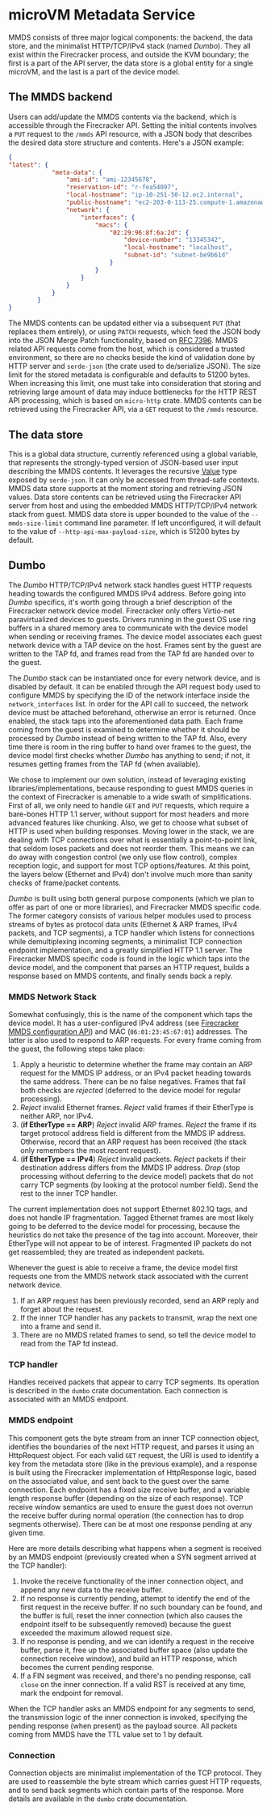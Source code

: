 # microVM Metadata Service

MMDS consists of three major logical components: the backend, the data store,
and the minimalist HTTP/TCP/IPv4 stack (named *Dumbo*). They all exist within
the Firecracker process, and outside the KVM boundary; the first is a part of
the API server, the data store is a global entity for a single microVM, and the
last is a part of the device model.

## The MMDS backend

Users can add/update the MMDS contents via the backend, which is accessible
through the Firecracker API. Setting the initial contents involves a `PUT`
request to the `/mmds` API resource, with a JSON body that describes the
desired data store structure and contents. Here's a JSON example:

```json
{
"latest": {
            "meta-data": {
                "ami-id": "ami-12345678",
                "reservation-id": "r-fea54097",
                "local-hostname": "ip-10-251-50-12.ec2.internal",
                "public-hostname": "ec2-203-0-113-25.compute-1.amazonaws.com",
                "network": {
                    "interfaces": {
                        "macs": {
                            "02:29:96:8f:6a:2d": {
                                "device-number": "13345342",
                                "local-hostname": "localhost",
                                "subnet-id": "subnet-be9b61d"
                            }
                        }
                    }
                }
            }
        }
}
```

The MMDS contents can be updated either via a subsequent `PUT` (that replaces them
entirely), or using `PATCH` requests, which feed the JSON body into the JSON Merge
Patch functionality, based on [RFC 7396](https://tools.ietf.org/html/rfc7396). MMDS
related API requests come from the host, which is considered a trusted environment,
so there are no checks beside the kind of validation done by HTTP server and
`serde-json` (the crate used to de/serialize JSON). The size limit for the stored
metadata is configurable and defaults to 51200 bytes. When increasing this limit,
one must take into consideration that storing and retrieving large amount of data
may induce bottlenecks for the HTTP REST API processing, which is based on
`micro-http` crate. MMDS contents can be retrieved using the Firecracker API, via
a `GET` request to the `/mmds` resource.

## The data store

This is a global data structure, currently referenced using a global variable,
that represents the strongly-typed version of JSON-based user input describing
the MMDS contents. It leverages the recursive
[Value](https://docs.serde.rs/serde_json/value/enum.Value.html) type exposed by
`serde-json`. It can only be accessed from thread-safe contexts. MMDS data
store supports at the moment storing and retrieving JSON values. Data store
contents can be retrieved using the Firecracker API server from host and using
the embedded MMDS HTTP/TCP/IPv4 network stack from guest.
MMDS data store is upper bounded to the value of the `--mmds-size-limit`
command line parameter.
If left unconfigured, it will default to the value of
`--http-api-max-payload-size`, which is 51200 bytes by default.

## Dumbo

The *Dumbo* HTTP/TCP/IPv4 network stack handles guest HTTP requests heading
towards the configured MMDS IPv4 address. Before going into *Dumbo* specifics,
it's worth going through a brief description of the Firecracker network device
model. Firecracker only offers Virtio-net paravirtualized devices to guests.
Drivers running in the guest OS use ring buffers in a shared memory area to
communicate with the device model when sending or receiving frames. The device
model associates each guest network device with a TAP device on the host.
Frames sent by the guest are written to the TAP fd, and frames read from the
TAP fd are handed over to the guest.

The *Dumbo* stack can be instantiated once for every network device, and is
disabled by default. It can be enabled through the API request body used to
configure MMDS by specifying the ID of the network interface inside the
`network_interfaces` list. In order for the API call to succeed, the network
device must be attached beforehand, otherwise an error is returned. Once
enabled, the stack taps into the aforementioned data path. Each frame coming
from the guest is examined to determine whether it should be processed by
*Dumbo* instead of being written to the TAP fd. Also, every time there is room
in the ring buffer to hand over frames to the guest, the device model first
checks whether *Dumbo* has anything to send; if not, it resumes getting frames
from the TAP fd (when available).

We chose to implement our own solution, instead of leveraging existing
libraries/implementations, because responding to guest MMDS queries in the
context of Firecracker is amenable to a wide swath of simplifications.
First of all, we only need to handle `GET` and `PUT` requests, which require
a bare-bones HTTP 1.1 server, without support for most headers and more advanced
features like chunking. Also, we get to choose what subset of HTTP is used when
building responses. Moving lower in the stack, we are dealing with TCP connections
over what is essentially a point-to-point link, that seldom loses packets and does
not reorder them. This means we can do away with congestion control (we only use
flow control), complex reception logic, and support for most TCP options/features.
At this point, the layers below (Ethernet and IPv4) don't involve much more than
sanity checks of frame/packet contents.

*Dumbo* is built using both general purpose components (which we plan to offer
as part of one or more libraries), and Firecracker MMDS specific code. The
former category consists of various helper modules used to process streams of
bytes as protocol data units (Ethernet & ARP frames, IPv4 packets, and TCP
segments), a TCP handler which listens for connections while demultiplexing
incoming segments, a minimalist TCP connection endpoint implementation, and a
greatly simplified HTTP 1.1 server. The Firecracker MMDS specific code is found
in the logic which taps into the device model, and the component that parses an
HTTP request, builds a response based on MMDS contents, and finally sends back
a reply.

### MMDS Network Stack

Somewhat confusingly, this is the name of the component which taps the device
model. It has a user-configured IPv4 address (see
[Firecracker MMDS configuration API](../../src/firecracker/swagger/firecracker.yaml))
and MAC (`06:01:23:45:67:01`) addresses. The latter is also used to respond to
ARP requests.
For every frame coming from the guest, the following steps take place:

1. Apply a heuristic to determine whether the frame may contain an ARP request
   for the MMDS IP address, or an IPv4 packet heading towards the same address.
   There can be no false negatives. Frames that fail both checks are *rejected*
   (deferred to the device model for regular processing).
1. *Reject* invalid Ethernet frames. *Reject* valid frames if their EtherType
   is neither ARP, nor IPv4.
1. (**if EtherType == ARP**) *Reject* invalid ARP frames. *Reject* the frame if
   its target protocol address field is different from the MMDS IP address.
   Otherwise, record that an ARP request has been received (the stack only
   remembers the most recent request).
1. (**if EtherType == IPv4**) *Reject* invalid packets. *Reject* packets if
   their destination address differs from the MMDS IP address. *Drop* (stop
   processing without deferring to the device model) packets that do not carry
   TCP segments (by looking at the protocol number field). Send the rest to the
   inner TCP handler.

The current implementation does not support Ethernet 802.1Q tags, and does not
handle IP fragmentation. Tagged Ethernet frames are most likely going to be
deferred to the device model for processing, because the heuristics do not take
the presence of the tag into account. Moreover, their EtherType will not appear
to be of interest. Fragmented IP packets do not get reassembled; they are
treated as independent packets.

Whenever the guest is able to receive a frame, the device model first requests
one from the MMDS network stack associated with the current network device.

1. If an ARP request has been previously recorded, send an ARP reply and forget
   about the request.
1. If the inner TCP handler has any packets to transmit, wrap the next one into
   a frame and send it.
1. There are no MMDS related frames to send, so tell the device model to read
   from the TAP fd instead.

### TCP handler

Handles received packets that appear to carry TCP segments. Its operation is
described in the `dumbo` crate documentation. Each connection is associated
with an MMDS endpoint.

### MMDS endpoint

This component gets the byte stream from an inner TCP connection object,
identifies the boundaries of the next HTTP request, and parses it using an
HttpRequest object. For each valid `GET` request, the URI is used to identify
a key from the metadata store (like in the previous example), and a response is
built using the Firecracker implementation of HttpResponse logic, based on the
associated value, and sent back to the guest over the same connection. Each
endpoint has a fixed size receive buffer, and a variable length response buffer
(depending on the size of each response). TCP receive window semantics are used
to ensure the guest does not overrun the receive buffer during normal operation
(the connection has to drop segments otherwise). There can be at most one
response pending at any given time.

Here are more details describing what happens when a segment is received by an
MMDS endpoint (previously created when a SYN segment arrived at the TCP
handler):

1. Invoke the receive functionality of the inner connection object, and append
   any new data to the receive buffer.
1. If no response is currently pending, attempt to identify the end of the
   first request in the receive buffer. If no such boundary can be found, and
   the buffer is full, reset the inner connection (which also causes the
   endpoint itself to be subsequently removed) because the guest exceeded the
   maximum allowed request size.
1. If no response is pending, and we can identify a request in the receive
   buffer, parse it, free up the associated buffer space (also update the
   connection receive window), and build an HTTP response, which becomes the
   current pending response.
1. If a FIN segment was received, and there's no pending response, call `close`
   on the inner connection. If a valid RST is received at any time, mark the
   endpoint for removal.

When the TCP handler asks an MMDS endpoint for any segments to send, the
transmission logic of the inner connection is invoked, specifying the pending
response (when present) as the payload source. All packets coming from MMDS
have the TTL value set to 1 by default.

### Connection

Connection objects are minimalist implementation of the TCP protocol. They are
used to reassemble the byte stream which carries guest HTTP requests, and to
send back segments which contain parts of the response. More details are
available in the `dumbo` crate documentation.

